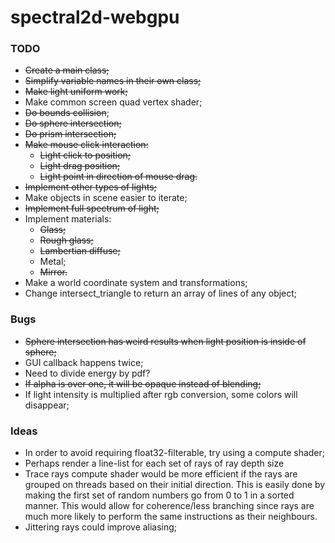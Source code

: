 # spectral2d-webgpu

### TODO
- ~~Create a main class;~~
- ~~Simplify variable names in their own class;~~
- ~~Make light uniform work;~~
- Make common screen quad vertex shader;
- ~~Do bounds collision~~;
- ~~Do sphere intersection;~~
- ~~Do prism intersection;~~
- ~~Make mouse click interaction:~~
  - ~~Light click to position;~~
  - ~~Light drag position;~~
  - ~~Light point in direction of mouse drag.~~
- ~~Implement other types of lights;~~
- Make objects in scene easier to iterate;
- ~~Implement full spectrum of light;~~
- Implement materials:
  - ~~Glass;~~
  - ~~Rough glass;~~
  - ~~Lambertian diffuse;~~
  - Metal;
  - ~~Mirror.~~
- Make a world coordinate system and transformations;
- Change intersect_triangle to return an array of lines of any object;

### Bugs
- ~~Sphere intersection has weird results when light position is inside of sphere;~~
- GUI callback happens twice;
- Need to divide energy by pdf?
- ~~If alpha is over one, it will be opaque instead of blending;~~
- If light intensity is multiplied after rgb conversion, some colors will disappear;

### Ideas
- In order to avoid requiring float32-filterable, try using a compute shader;
- Perhaps render a line-list for each set of rays of ray depth size
- Trace rays compute shader would be more efficient if the rays are grouped on threads based on their initial direction. This is easily done by making the first set of random numbers go from 0 to 1 in a sorted manner. This would allow for coherence/less branching since rays are much more likely to perform the same instructions as their neighbours.
- Jittering rays could improve aliasing;
